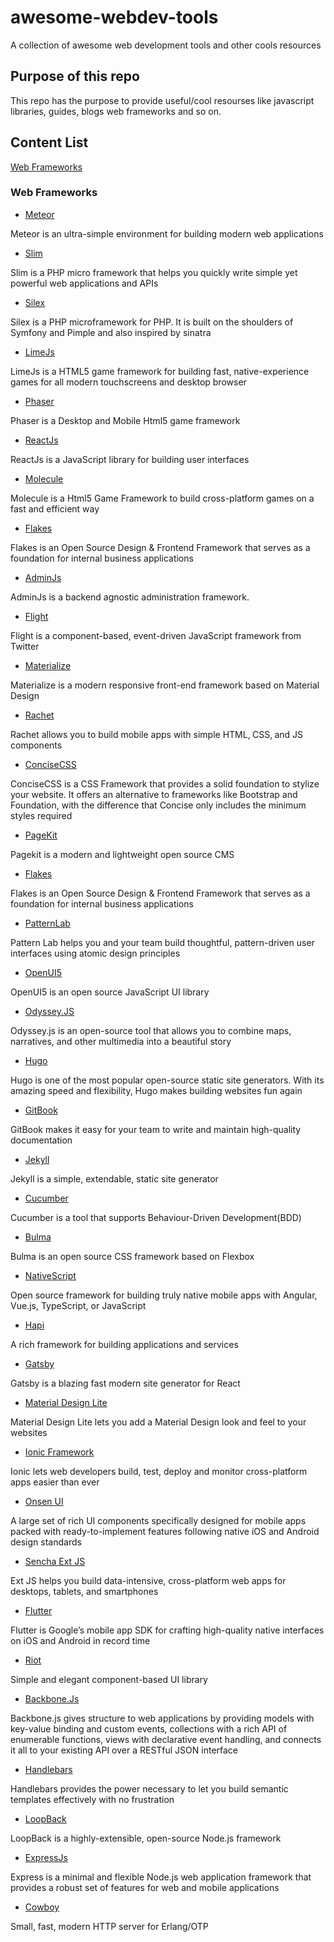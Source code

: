 # awesome-webdev-tools
A collection of awesome web development tools and other cools resources

Purpose of this repo
---
This repo has the purpose to provide useful/cool resourses like javascript libraries, guides, blogs web frameworks and so on.

Content List
---
[Web Frameworks](#web-frameworks)

### Web Frameworks
+ [Meteor](https://www.meteor.com/)

Meteor is an ultra-simple environment for building modern web applications
+ [Slim](https://www.slimframework.com/)

Slim is a PHP micro framework that helps you quickly write simple yet powerful web applications and APIs
+ [Silex](https://silex.symfony.com/)

Silex is a PHP microframework for PHP. It is built on the shoulders of Symfony and Pimple and also inspired by sinatra
+ [LimeJs](http://www.limejs.com/)

LimeJs is a HTML5 game framework for building fast, native-experience games for all modern touchscreens and
desktop browser
+ [Phaser](http://phaser.io/)

Phaser is a Desktop and Mobile Html5 game framework
+ [ReactJs](https://reactjs.org/)

ReactJs is a JavaScript library for building user interfaces
+ [Molecule](https://github.com/fjsantosb/Molecule)

Molecule is a Html5 Game Framework to build cross-platform games on a fast and efficient way
+ [Flakes](http://getflakes.com/)

Flakes is an Open Source Design & Frontend Framework that serves as a foundation for internal business applications
+ [AdminJs](https://github.com/getoutreach/adminjs)

AdminJs is a backend agnostic administration framework.
+ [Flight](https://flightjs.github.io/)

Flight is a component-based, event-driven JavaScript framework from Twitter
+ [Materialize](https://materializecss.com/)

Materialize is a modern responsive front-end framework based on Material Design
+ [Rachet](http://goratchet.com/)

Rachet allows you to build mobile apps with simple HTML‚ CSS‚ and JS components
+ [ConciseCSS](http://concisecss.com/)

ConciseCSS is a CSS Framework that provides a solid foundation to stylize your website. It offers an alternative to frameworks like Bootstrap and Foundation, with the difference that Concise only includes the minimum styles required
+ [PageKit](https://pagekit.com/)

Pagekit is a modern and lightweight open source CMS
+ [Flakes](http://getflakes.com)

Flakes is an Open Source Design & Frontend Framework that serves as a foundation for internal business applications
+ [PatternLab](https://patternlab.io/)

Pattern Lab helps you and your team build thoughtful, pattern-driven user interfaces using atomic design principles
+ [OpenUI5](https://openui5.org/)

OpenUI5 is an open source JavaScript UI library
+ [Odyssey.JS](http://cartodb.github.io/odyssey.js/)

Odyssey.js is an open-source tool that allows you to combine maps, narratives, and other multimedia into a beautiful story
+ [Hugo](https://gohugo.io/)

Hugo is one of the most popular open-source static site generators. With its amazing speed and flexibility, Hugo makes building websites fun again
+ [GitBook](https://www.gitbook.com/)

GitBook makes it easy for your team to write and maintain high-quality documentation
+ [Jekyll](https://jekyllrb.com/)

Jekyll is a simple, extendable, static site generator
+ [Cucumber](https://cucumber.io/)

Cucumber is a tool that supports Behaviour-Driven Development(BDD)
+ [Bulma](https://bulma.io/)

Bulma is an open source CSS framework based on Flexbox
+ [NativeScript](https://www.nativescript.org/)

Open source framework for building truly native mobile apps with Angular, Vue.js, TypeScript, or JavaScript
+ [Hapi](https://hapijs.com/)

A rich framework for building applications and services
+ [Gatsby](https://www.gatsbyjs.org/)

Gatsby is a blazing fast modern site generator for React
+ [Material Design Lite](https://getmdl.io/index.html)

Material Design Lite lets you add a Material Design look and feel to your websites
+ [Ionic Framework](https://ionicframework.com/)

Ionic lets web developers build, test, deploy and monitor cross-platform apps easier than ever
+ [Onsen UI](https://onsen.io/)

A large set of rich UI components specifically designed for mobile apps packed with ready-to-implement features following native iOS and Android design standards
+ [Sencha Ext JS](https://www.sencha.com/products/extjs/#overview)

Ext JS helps you build data-intensive, cross-platform web apps for desktops, tablets, and smartphones
+ [Flutter](https://flutter.io/)

Flutter is Google’s mobile app SDK for crafting high-quality native interfaces on iOS and Android in record time
+ [Riot](https://riot.js.org/)

Simple and elegant component-based UI library
+ [Backbone.Js](http://backbonejs.org/)

Backbone.js gives structure to web applications by providing models with key-value binding and custom events, collections with a rich API of enumerable functions, views with declarative event handling, and connects it all to your existing API over a RESTful JSON interface
+ [Handlebars](http://handlebarsjs.com/)

Handlebars provides the power necessary to let you build semantic templates effectively with no frustration
+ [LoopBack](https://loopback.io/)

LoopBack is a highly-extensible, open-source Node.js framework
+ [ExpressJs](https://expressjs.com/)

Express is a minimal and flexible Node.js web application framework that provides a robust set of features for web and mobile applications
+ [Cowboy](https://github.com/ninenines/cowboy)

Small, fast, modern HTTP server for Erlang/OTP
